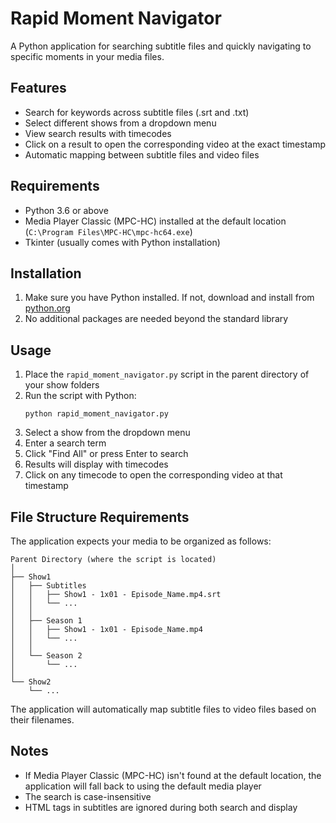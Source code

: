 # Rapid Moment Navigator

A Python application for searching subtitle files and quickly navigating to specific moments in your media files.

## Features

- Search for keywords across subtitle files (.srt and .txt)
- Select different shows from a dropdown menu
- View search results with timecodes
- Click on a result to open the corresponding video at the exact timestamp
- Automatic mapping between subtitle files and video files

## Requirements

- Python 3.6 or above
- Media Player Classic (MPC-HC) installed at the default location (`C:\Program Files\MPC-HC\mpc-hc64.exe`)
- Tkinter (usually comes with Python installation)

## Installation

1. Make sure you have Python installed. If not, download and install from [python.org](https://python.org)
2. No additional packages are needed beyond the standard library

## Usage

1. Place the `rapid_moment_navigator.py` script in the parent directory of your show folders
2. Run the script with Python:
   ```
   python rapid_moment_navigator.py
   ```
3. Select a show from the dropdown menu
4. Enter a search term
5. Click "Find All" or press Enter to search
6. Results will display with timecodes
7. Click on any timecode to open the corresponding video at that timestamp

## File Structure Requirements

The application expects your media to be organized as follows:

```
Parent Directory (where the script is located)
│
├── Show1
│   ├── Subtitles
│   │   ├── Show1 - 1x01 - Episode_Name.mp4.srt
│   │   └── ...
│   │
│   ├── Season 1
│   │   ├── Show1 - 1x01 - Episode_Name.mp4
│   │   └── ...
│   │
│   └── Season 2
│       └── ...
│
└── Show2
    └── ...
```

The application will automatically map subtitle files to video files based on their filenames.

## Notes

- If Media Player Classic (MPC-HC) isn't found at the default location, the application will fall back to using the default media player
- The search is case-insensitive
- HTML tags in subtitles are ignored during both search and display 